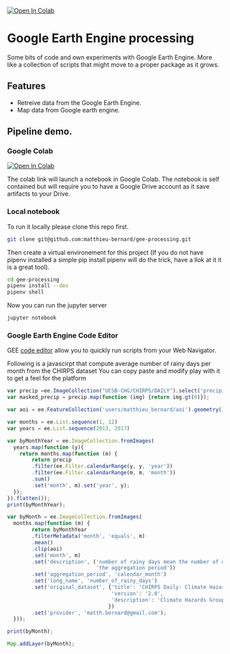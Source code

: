 [![Open In Colab](https://colab.research.google.com/assets/colab-badge.svg)](https://colab.research.google.com/github/matthieu-bernard/gee-processing/blob/main/notebooks/chirps_processing_colab.ipynb)

# Google Earth Engine processing

Some bits of code and own experiments with Google Earth Engine.
More like a collection of scripts that might move to a proper package as it grows.


## Features

 - Retreive data from the Google Earth Engine.
 - Map data from Google earth engine.


## Pipeline demo.


### Google Colab

[![Open In Colab](https://colab.research.google.com/assets/colab-badge.svg)](https://colab.research.google.com/github/matthieu-bernard/gee-processing/blob/main/notebooks/chirps_processing_colab.ipynb)

The colab link will launch a notebook in Google Colab.
The notebook is self contained but will require you to have a Google Drive account as it save artifacts to your Drive.


### Local notebook

To run it locally please clone this repo first.

```bash
git clone git@github.com:matthieu-bernard/gee-processing.git
```

Then create a virtual environement for this project (If you do not have pipenv installed a simple pip install pipenv will do the trick, have a llok at it it is a great tool).
```bash
cd gee-processing
pipenv install --dev
pipenv shell
```

Now you can run the jupyter server
```bash
jupyter notebook
```


### Google Earth Engine Code Editor

GEE [code editor](https://code.earthengine.google.com/) allow you to quickly run scripts from your Web Navigator.

Following is a javascirpt that compute average number of rainy days per month from the CHIRPS dataset
You can copy paste and modify play with it to get a feel for the platform

```javascript
var precip =ee.ImageCollection("UCSB-CHG/CHIRPS/DAILY").select('precipitation');
var masked_precip = precip.map(function (img) {return img.gt(0)});

var aoi = ee.FeatureCollection('users/matthieu_bernard/aoi').geometry();

var months = ee.List.sequence(1, 12)
var years = ee.List.sequence(2013, 2017)

var byMonthYear = ee.ImageCollection.fromImages(
  years.map(function (y){
    return months.map(function (m) {
        return precip
        .filter(ee.Filter.calendarRange(y, y, 'year'))
        .filter(ee.Filter.calendarRange(m, m, 'month'))
        .sum()
        .set('month', m).set('year', y);
  });
}).flatten());
print(byMonthYear);

var byMonth = ee.ImageCollection.fromImages(
  months.map(function (m) {
        return byMonthYear
        .filterMetadata('month', 'equals', m)
        .mean()
        .clip(aoi)
        .set('month', m)
        .set('description', ('number of rainy days mean the number of days that have non null rainfall amount over'
                             'the aggregation period'))
        .set('aggregation_period', 'calendar_month')
        .set('long_name', 'number_of_rainy_days')
        .set('original_dataset', {'title': 'CHIRPS Daily: Climate Hazards Group InfraRed Precipitation with Station Data (version 2.0 final',
                                  'version': '2.0',
                                  'description': 'Climate Hazards Group InfraRed Precipitation with Station data (CHIRPS)\nis a 30+ year quasi-global rainfall dataset. CHIRPS incorporates\n0.05° resolution satellite imagery with in-situ station data\nto create gridded rainfall time series for trend analysis and seasonal\ndrought monitoring.\n'
                                 })
        .set('provider', 'matth.bernard@gmail.com');
  }));

print(byMonth);

Map.addLayer(byMonth);
```


